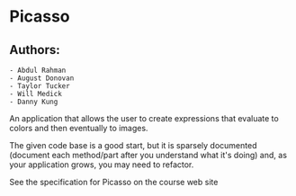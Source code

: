 # Picasso

## Authors:  
	
	- Abdul Rahman
	- August Donovan
	- Taylor Tucker
	- Will Medick
	- Danny Kung

An application that allows the user to create expressions that
evaluate to colors and then eventually to images.

The given code base is a good start, but it is sparsely documented
(document each method/part after you understand what it's doing) and,
as your application grows, you may need to refactor.

See the specification for Picasso on the course web site
